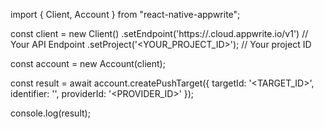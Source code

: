 import { Client, Account } from "react-native-appwrite";

const client = new Client()
    .setEndpoint('https://<REGION>.cloud.appwrite.io/v1') // Your API Endpoint
    .setProject('<YOUR_PROJECT_ID>'); // Your project ID

const account = new Account(client);

const result = await account.createPushTarget({
    targetId: '<TARGET_ID>',
    identifier: '<IDENTIFIER>',
    providerId: '<PROVIDER_ID>'
});

console.log(result);
